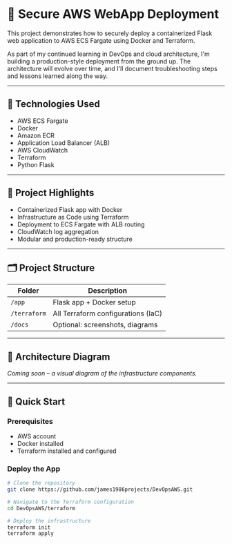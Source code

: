 # 🚀 Secure AWS WebApp Deployment

This project demonstrates how to securely deploy a containerized Flask web application to AWS ECS Fargate using Docker and Terraform.

As part of my continued learning in DevOps and cloud architecture, I'm building a production-style deployment from the ground up. The architecture will evolve over time, and I'll document troubleshooting steps and lessons learned along the way.

---

## 🔧 Technologies Used

- AWS ECS Fargate  
- Docker  
- Amazon ECR  
- Application Load Balancer (ALB)  
- AWS CloudWatch  
- Terraform  
- Python Flask  

---

## 📌 Project Highlights

- Containerized Flask app with Docker  
- Infrastructure as Code using Terraform  
- Deployment to ECS Fargate with ALB routing  
- CloudWatch log aggregation  
- Modular and production-ready structure  

---

## 🗂️ Project Structure

| Folder      | Description                          |
|-------------|--------------------------------------|
| `/app`      | Flask app + Docker setup             |
| `/terraform`| All Terraform configurations (IaC)   |
| `/docs`     | Optional: screenshots, diagrams      |

---

## 📸 Architecture Diagram

*Coming soon – a visual diagram of the infrastructure components.*

---

## 🚀 Quick Start

### Prerequisites
- AWS account
- Docker installed
- Terraform installed and configured

### Deploy the App

```bash
# Clone the repository
git clone https://github.com/james1986projects/DevOpsAWS.git

# Navigate to the Terraform configuration
cd DevOpsAWS/terraform

# Deploy the infrastructure
terraform init
terraform apply
